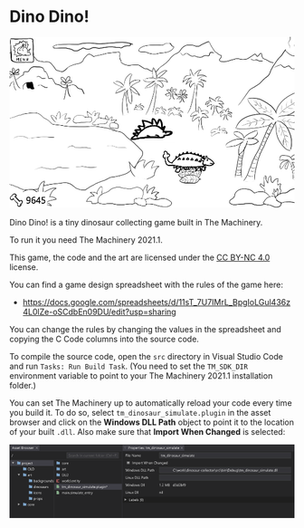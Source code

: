 # Dino Dino!

![Screenshot](screenshot.png)

Dino Dino! is a tiny dinosaur collecting game built in The Machinery.

To run it you need The Machinery 2021.1.

This game, the code and the art are licensed under the [CC BY-NC
4.0](https://creativecommons.org/licenses/by-nc/4.0/) license.

You can find a game design spreadsheet with the rules of the game here:

* https://docs.google.com/spreadsheets/d/11sT_7U7IMrL_BpgIoLGul436z4L0lZe-oSCdbEn09DU/edit?usp=sharing

You can change the rules by changing the values in the spreadsheet and copying the C Code columns
into the source code.

To compile the source code, open the `src` directory in Visual Studio Code and run `Tasks: Run Build
Task`. (You need to set the `TM_SDK_DIR` environment variable to point to your The Machinery 2021.1
installation folder.)

You can set The Machinery up to automatically reload your code every time you build it. To do so,
select `tm_dinosaur_simulate.plugin` in the asset browser and click on the **Windows DLL Path**
object to point it to the location of your built `.dll`. Also make sure that **Import When Changed**
is selected:

![Plugin properties](plugin-properties.png)
